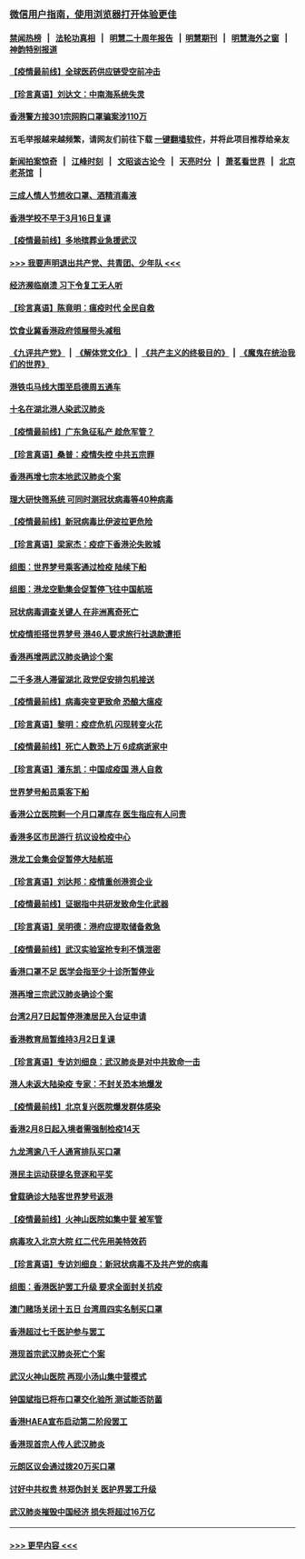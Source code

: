 ### [微信用户指南，使用浏览器打开体验更佳](https://github.com/gfw-breaker/banned-news1/blob/master/indexes/wechat-guide.md?t=0)
#### [禁闻热榜](热点新闻.md?t=0)  &nbsp;&nbsp;|&nbsp;&nbsp; [法轮功真相](https://github.com/gfw-breaker/truth/blob/master/README.md?t=0) &nbsp;&nbsp;|&nbsp;&nbsp; [明慧二十周年报告](https://github.com/gfw-breaker/mh-reports/blob/master/README.md?t=0) &nbsp;&nbsp;|&nbsp;&nbsp;[明慧期刊](https://github.com/gfw-breaker/mh-qikan) &nbsp;&nbsp;|&nbsp;&nbsp; [明慧海外之窗](https://github.com/gfw-breaker/mh-news/blob/master/README.md?t=0) &nbsp;&nbsp;|&nbsp;&nbsp; [神韵特别报道](https://github.com/gfw-breaker/mh-news/blob/master/shenyun.md?t=0)
#### [【疫情最前线】全球医药供应链受空前冲击](../pages/nsc415/n11869614.md?t=02162202) 
#### [【珍言真语】刘达文：中南海系统失灵](../pages/nsc415/n11869465.md?t=02162202) 
#### [香港警方接301宗网购口罩骗案涉110万](../pages/nsc415/n11867572.md?t=02162202) 
#### 五毛举报越来越频繁，请网友们前往下载 [一键翻墙软件](https://github.com/gfw-breaker/ssr-accounts)，并将此项目推荐给亲友
#### [新闻拍案惊奇](https://github.com/gfw-breaker/banned-news1/blob/master/pages/link4.md) &nbsp;&nbsp;|&nbsp;&nbsp; [江峰时刻](https://github.com/gfw-breaker/banned-news1/blob/master/pages/link4.md) &nbsp;&nbsp;|&nbsp;&nbsp; [文昭谈古论今](https://github.com/gfw-breaker/banned-news1/blob/master/pages/link4.md) &nbsp;&nbsp;|&nbsp;&nbsp; [天亮时分](https://github.com/gfw-breaker/banned-news1/blob/master/pages/link4.md) &nbsp;&nbsp;|&nbsp;&nbsp; [萧茗看世界](https://github.com/gfw-breaker/banned-news1/blob/master/pages/link4.md) &nbsp;&nbsp;|&nbsp;&nbsp; [北京老茶馆](https://github.com/gfw-breaker/banned-news1/blob/master/pages/link4.md) &nbsp;&nbsp;|&nbsp;&nbsp; 
#### [三成人情人节想收口罩、酒精消毒液](../pages/nsc415/n11867523.md?t=02162202) 
#### [香港学校不早于3月16日复课](../pages/nsc415/n11867498.md?t=02162202) 
#### [【疫情最前线】多地殡葬业急援武汉](../pages/nsc415/n11866914.md?t=02162202) 
#### [>>> 我要声明退出共产党、共青团、少年队 <<<](https://github.com/begood0513/goodnews/blob/master/quit/letter.md) 
#### [经济濒临崩溃 习下令复工无人听](../pages/nsc415/n11867269.md?t=02162202) 
#### [【珍言真语】陈竟明：瘟疫时代 全民自救](../pages/nsc415/n11866765.md?t=02162202) 
#### [饮食业冀香港政府领展带头减租](../pages/nsc415/n11864876.md?t=02162202) 
#### [《九评共产党》](https://github.com/begood0513/9ping.md/blob/master/README.md) &nbsp;|&nbsp; [《解体党文化》](../../../../jtdwh.md/blob/master/README.md)  &nbsp;|&nbsp; [《共产主义的终极目的》](../../../../gczydzjmd.md/blob/master/README.md) &nbsp;|&nbsp; [《魔鬼在统治我们的世界》](../../../../mgztzwmdsj.md/blob/master/README.md) 
#### [港铁屯马线大围至启德周五通车](../pages/nsc415/n11864842.md?t=02162202) 
#### [十名在湖北港人染武汉肺炎](../pages/nsc415/n11864807.md?t=02162202) 
#### [【疫情最前线】广东急征私产 趁危军管？](../pages/nsc415/n11864205.md?t=02162202) 
#### [【珍言真语】桑普：疫情失控 中共五宗罪](../pages/nsc415/n11864157.md?t=02162202) 
#### [香港再增七宗本地武汉肺炎个案](../pages/nsc415/n11862405.md?t=02162202) 
#### [理大研快筛系统 可同时测冠状病毒等40种病毒](../pages/nsc415/n11862376.md?t=02162202) 
#### [【疫情最前线】新冠病毒比伊波拉更危险](../pages/nsc415/n11862199.md?t=02162202) 
#### [【珍言真语】梁家杰：疫症下香港沦失败城](../pages/nsc415/n11861588.md?t=02162202) 
#### [组图：世界梦号乘客通过检疫 陆续下船](../pages/nsc415/n11858302.md?t=02162202) 
#### [组图：港龙空勤集会促暂停飞往中国航班](../pages/nsc415/n11858190.md?t=02162202) 
#### [冠状病毒调查关键人 在非洲离奇死亡](../pages/nsc415/n11859798.md?t=02162202) 
#### [忧疫情拒搭世界梦号 港46人要求旅行社退款遭拒](../pages/nsc415/n11859849.md?t=02162202) 
#### [香港再增两武汉肺炎确诊个案](../pages/nsc415/n11859833.md?t=02162202) 
#### [二千多港人滞留湖北 政党促安排包机接送](../pages/nsc415/n11859831.md?t=02162202) 
#### [【疫情最前线】病毒突变更致命 恐酿大瘟疫](../pages/nsc415/n11859604.md?t=02162202) 
#### [【珍言真语】黎明：疫症危机 闪现转变火花](../pages/nsc415/n11859199.md?t=02162202) 
#### [【疫情最前线】死亡人数恐上万 6成病逝家中](../pages/nsc415/n11856687.md?t=02162202) 
#### [【珍言真语】潘东凯：中国成疫国 港人自救](../pages/nsc415/n11856962.md?t=02162202) 
#### [世界梦号船员乘客下船](../pages/nsc415/n11856883.md?t=02162202) 
#### [香港公立医院剩一个月口罩库存 医生指应有人问责](../pages/nsc415/n11856875.md?t=02162202) 
#### [香港多区市民游行 抗议设检疫中心](../pages/nsc415/n11856866.md?t=02162202) 
#### [港龙工会集会促暂停大陆航班](../pages/nsc415/n11856840.md?t=02162202) 
#### [【珍言真语】刘达邦：疫情重创港资企业](../pages/nsc415/n11854274.md?t=02162202) 
#### [【疫情最前线】证据指中共研发致命生化武器](../pages/nsc415/n11853087.md?t=02162202) 
#### [【珍言真语】吴明德：港府应提取储备救急](../pages/nsc415/n11852734.md?t=02162202) 
#### [【疫情最前线】武汉实验室抢专利不慎泄密](../pages/nsc415/n11850310.md?t=02162202) 
#### [香港口罩不足 医学会指至少十诊所暂停业](../pages/nsc415/n11850301.md?t=02162202) 
#### [港再增三宗武汉肺炎确诊个案](../pages/nsc415/n11850328.md?t=02162202) 
#### [台湾2月7日起暂停港澳居民入台证申请](../pages/nsc415/n11850304.md?t=02162202) 
#### [香港教育局暂维持3月2日复课](../pages/nsc415/n11850260.md?t=02162202) 
#### [【珍言真语】专访刘细良：武汉肺炎是对中共致命一击](../pages/nsc415/n11849934.md?t=02162202) 
#### [港人未返大陆染疫 专家：不封关恐本地爆发](../pages/nsc415/n11848021.md?t=02162202) 
#### [【疫情最前线】北京复兴医院爆发群体感染](../pages/nsc415/n11847626.md?t=02162202) 
#### [香港2月8日起入境者需强制检疫14天](../pages/nsc415/n11847658.md?t=02162202) 
#### [九龙湾逾八千人通宵排队买口罩](../pages/nsc415/n11847647.md?t=02162202) 
#### [港民主运动获提名竞逐和平奖](../pages/nsc415/n11847633.md?t=02162202) 
#### [曾载确诊大陆客世界梦号返港](../pages/nsc415/n11847608.md?t=02162202) 
#### [【疫情最前线】火神山医院如集中营 被军管](../pages/nsc415/n11847524.md?t=02162202) 
#### [病毒攻入北京大院 红二代先用美特效药](../pages/nsc415/n11847427.md?t=02162202) 
#### [【珍言真语】专访刘细良：新冠状病毒不及共产党的病毒](../pages/nsc415/n11847164.md?t=02162202) 
#### [组图：香港医护罢工升级 要求全面封关抗疫](../pages/nsc415/n11844107.md?t=02162202) 
#### [澳门赌场关闭十五日 台湾周四实名制买口罩](../pages/nsc415/n11845083.md?t=02162202) 
#### [香港超过七千医护参与罢工](../pages/nsc415/n11845051.md?t=02162202) 
#### [港现首宗武汉肺炎死亡个案](../pages/nsc415/n11844998.md?t=02162202) 
#### [武汉火神山医院 再现小汤山集中营模式](../pages/nsc415/n11844763.md?t=02162202) 
#### [钟国斌指已将布口罩交化验所 测试能否防菌](../pages/nsc415/n11842783.md?t=02162202) 
#### [香港HAEA宣布启动第二阶段罢工](../pages/nsc415/n11842723.md?t=02162202) 
#### [香港现首宗人传人武汉肺炎](../pages/nsc415/n11842766.md?t=02162202) 
#### [元朗区议会通过拨20万买口罩](../pages/nsc415/n11842754.md?t=02162202) 
#### [讨好中共权贵 林郑伪封关 医护界罢工升级](../pages/nsc415/n11842359.md?t=02162202) 
#### [武汉肺炎摧毁中国经济 损失将超过16万亿](../pages/nsc415/n11839723.md?t=02162202) 

----
#### [ >>> 更早内容 <<< ](../indexes/nsc415-earlier.md)

